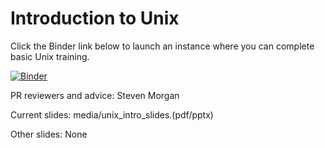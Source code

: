 # Introduction to Unix

Click the Binder link below to launch an instance where you can complete basic Unix training.

[![Binder](https://mybinder.org/badge_logo.svg)](https://mybinder.org/v2/gh/melbournebioinformatics/training-infrastructure/HEAD)

PR reviewers and advice: Steven Morgan

Current slides: media/unix_intro_slides.(pdf/pptx)

Other slides: None
